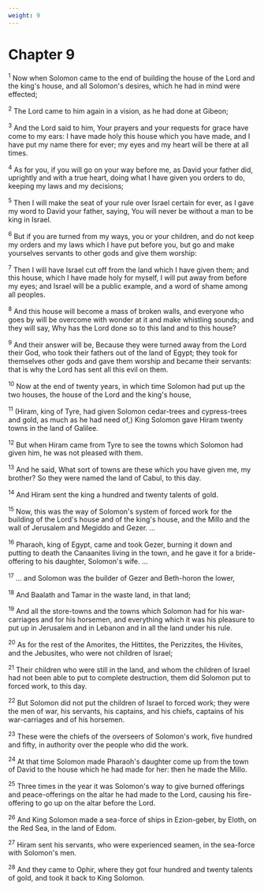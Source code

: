 ```yaml
---
weight: 9
---
```


# Chapter 9

<sup>1</sup> Now when Solomon came to the end of building the house of the Lord and the king's house, and all Solomon's desires, which he had in mind were effected; 

<sup>2</sup> The Lord came to him again in a vision, as he had done at Gibeon; 

<sup>3</sup> And the Lord said to him, Your prayers and your requests for grace have come to my ears: I have made holy this house which you have made, and I have put my name there for ever; my eyes and my heart will be there at all times. 

<sup>4</sup> As for you, if you will go on your way before me, as David your father did, uprightly and with a true heart, doing what I have given you orders to do, keeping my laws and my decisions; 

<sup>5</sup> Then I will make the seat of your rule over Israel certain for ever, as I gave my word to David your father, saying, You will never be without a man to be king in Israel. 

<sup>6</sup> But if you are turned from my ways, you or your children, and do not keep my orders and my laws which I have put before you, but go and make yourselves servants to other gods and give them worship: 

<sup>7</sup> Then I will have Israel cut off from the land which I have given them; and this house, which I have made holy for myself, I will put away from before my eyes; and Israel will be a public example, and a word of shame among all peoples. 

<sup>8</sup> And this house will become a mass of broken walls, and everyone who goes by will be overcome with wonder at it and make whistling sounds; and they will say, Why has the Lord done so to this land and to this house? 

<sup>9</sup> And their answer will be, Because they were turned away from the Lord their God, who took their fathers out of the land of Egypt; they took for themselves other gods and gave them worship and became their servants: that is why the Lord has sent all this evil on them. 

<sup>10</sup> Now at the end of twenty years, in which time Solomon had put up the two houses, the house of the Lord and the king's house, 

<sup>11</sup> (Hiram, king of Tyre, had given Solomon cedar-trees and cypress-trees and gold, as much as he had need of,) King Solomon gave Hiram twenty towns in the land of Galilee. 

<sup>12</sup> But when Hiram came from Tyre to see the towns which Solomon had given him, he was not pleased with them. 

<sup>13</sup> And he said, What sort of towns are these which you have given me, my brother? So they were named the land of Cabul, to this day. 

<sup>14</sup> And Hiram sent the king a hundred and twenty talents of gold. 

<sup>15</sup> Now, this was the way of Solomon's system of forced work for the building of the Lord's house and of the king's house, and the Millo and the wall of Jerusalem and Megiddo and Gezer. ... 

<sup>16</sup> Pharaoh, king of Egypt, came and took Gezer, burning it down and putting to death the Canaanites living in the town, and he gave it for a bride-offering to his daughter, Solomon's wife. ... 

<sup>17</sup> ... and Solomon was the builder of Gezer and Beth-horon the lower, 

<sup>18</sup> And Baalath and Tamar in the waste land, in that land; 

<sup>19</sup> And all the store-towns and the towns which Solomon had for his war-carriages and for his horsemen, and everything which it was his pleasure to put up in Jerusalem and in Lebanon and in all the land under his rule. 

<sup>20</sup> As for the rest of the Amorites, the Hittites, the Perizzites, the Hivites, and the Jebusites, who were not children of Israel; 

<sup>21</sup> Their children who were still in the land, and whom the children of Israel had not been able to put to complete destruction, them did Solomon put to forced work, to this day. 

<sup>22</sup> But Solomon did not put the children of Israel to forced work; they were the men of war, his servants, his captains, and his chiefs, captains of his war-carriages and of his horsemen. 

<sup>23</sup> These were the chiefs of the overseers of Solomon's work, five hundred and fifty, in authority over the people who did the work. 

<sup>24</sup> At that time Solomon made Pharaoh's daughter come up from the town of David to the house which he had made for her: then he made the Millo. 

<sup>25</sup> Three times in the year it was Solomon's way to give burned offerings and peace-offerings on the altar he had made to the Lord, causing his fire-offering to go up on the altar before the Lord. 

<sup>26</sup> And King Solomon made a sea-force of ships in Ezion-geber, by Eloth, on the Red Sea, in the land of Edom. 

<sup>27</sup> Hiram sent his servants, who were experienced seamen, in the sea-force with Solomon's men. 

<sup>28</sup> And they came to Ophir, where they got four hundred and twenty talents of gold, and took it back to King Solomon. 


